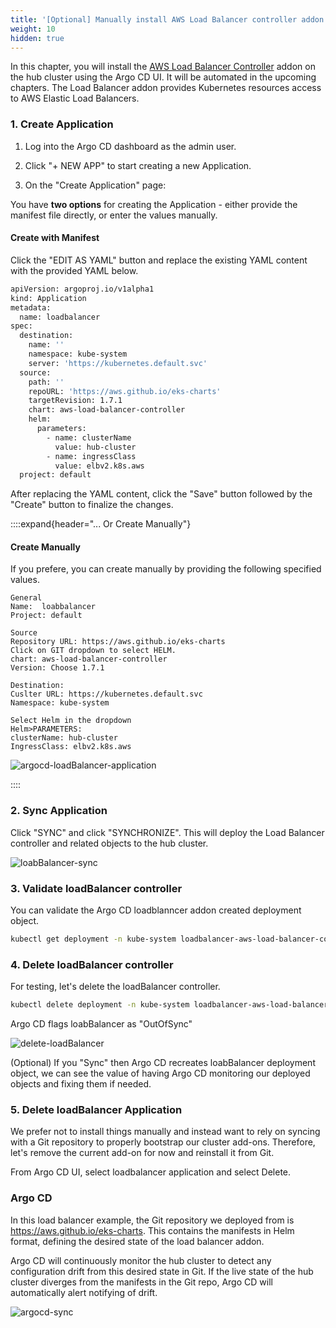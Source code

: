 ```yaml
---
title: '[Optional] Manually install AWS Load Balancer controller addon'
weight: 10
hidden: true
---
```


In this chapter, you will install the [AWS Load Balancer Controller](https://kubernetes-sigs.github.io/aws-load-balancer-controller/) addon on the hub cluster using the Argo CD UI. It will be automated in the upcoming chapters. The Load Balancer addon provides Kubernetes resources access to AWS Elastic Load Balancers.


### 1. Create Application
1. Log into the Argo CD dashboard as the admin user. 

2. Click "+ NEW APP" to start creating a new Application.

3. On the "Create Application" page:

You have **two options** for creating the Application - either provide the manifest file directly, or enter the values manually.

#### Create with Manifest

Click the "EDIT AS YAML" button and replace the existing YAML content with the provided YAML below.

```bash
apiVersion: argoproj.io/v1alpha1
kind: Application
metadata:
  name: loadbalancer
spec:
  destination:
    name: ''
    namespace: kube-system
    server: 'https://kubernetes.default.svc'
  source:
    path: ''
    repoURL: 'https://aws.github.io/eks-charts'
    targetRevision: 1.7.1
    chart: aws-load-balancer-controller
    helm:
      parameters:
        - name: clusterName
          value: hub-cluster
        - name: ingressClass
          value: elbv2.k8s.aws
  project: default
```

After replacing the YAML content, click the "Save" button followed by the "Create" button to finalize the changes.


::::expand{header="... Or Create Manually"}

#### Create Manually

If you prefere, you can create manually by providing the following specified values.

```
General
Name:  loabbalancer
Project: default

Source
Repository URL: https://aws.github.io/eks-charts
Click on GIT dropdown to select HELM. 
chart: aws-load-balancer-controller
Version: Choose 1.7.1

Destination:
Cuslter URL: https://kubernetes.default.svc
Namespace: kube-system

Select Helm in the dropdown
Helm>PARAMETERS:
clusterName: hub-cluster
IngressClass: elbv2.k8s.aws
```

![argocd-loadBalancer-application](/static/images/lb-application-ui.png)

::::

### 2. Sync Application 

Click "SYNC" and click "SYNCHRONIZE". This will deploy the Load Balancer controller and related objects to the hub cluster. 

![loabBalancer-sync](/static/images/lb-sync.png)

### 3. Validate loadBalancer controller

You can validate the Argo CD loadblanncer addon created deployment object.

```bash
kubectl get deployment -n kube-system loadbalancer-aws-load-balancer-controller --context hub
```

### 4. Delete loadBalancer controller

For testing, let's delete the loadBalancer controller.

```bash
kubectl delete deployment -n kube-system loadbalancer-aws-load-balancer-controller --context hub
```
Argo CD flags loabBalancer as "OutOfSync"

![delete-loadBalancer](/static/images/delete-lb.png)

(Optional) If you "Sync" then Argo CD recreates loabBalancer deployment object, we can see the value of having Argo CD monitoring our deployed objects and fixing them if needed.

### 5. Delete loadBalancer Application

We prefer not to install things manually and instead want to rely on syncing with a Git repository to properly bootstrap our cluster add-ons. Therefore, let's remove the current add-on for now and reinstall it from Git.

From Argo CD UI, select loadbalancer application and select Delete. 

### Argo CD

In this load balancer example, the Git repository we deployed from is https://aws.github.io/eks-charts. This contains the manifests in Helm format, defining the desired state of the load balancer addon.

Argo CD will continuously monitor the hub cluster to detect any configuration drift from this desired state in Git. If the live state of the hub cluster diverges from the manifests in the Git repo, Argo CD will automatically alert  notifying of drift.

![argocd-sync](/static/images/argocd-sync.png)

